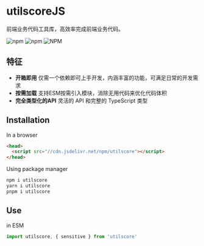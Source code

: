 # utilscoreJS

前端业务代码工具库，高效率完成前端业务代码。

![npm](https://img.shields.io/npm/v/utilscore) ![npm](https://img.shields.io/npm/dt/utilscore) ![NPM](https://img.shields.io/npm/l/utilscore)

## 特征
- **开箱即用** 仅需一个依赖即可上手开发，内涵丰富的功能，可满足日常的开发需求
- **按需加载** 支持ESM按需引入模块，消除无用代码来优化代码体积
- **完全类型化的API** 灵活的 API 和完整的 TypeScript 类型

## Installation

In a browser

``` html
<head>
  <script src="//cdn.jsdelivr.net/npm/utilscore"></script>
</head>
```

Using package manager

``` sh
npm i utilscore
yarn i utilscore
pnpm i utilscore
```

## Use

in ESM

``` js
import utilscore, { sensitive } from 'utilscore'
```